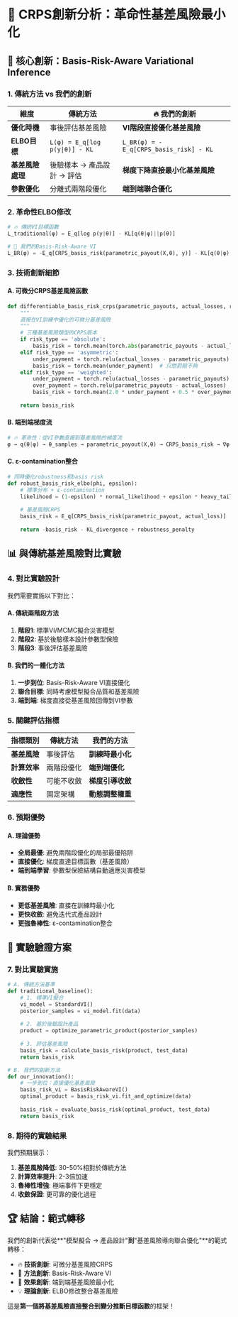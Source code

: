 # 🎯 CRPS創新分析：革命性基差風險最小化

## 🚀 核心創新：Basis-Risk-Aware Variational Inference

### 1. 傳統方法 vs 我們的創新

| 維度 | 傳統方法 | 🔥 我們的創新 |
|------|----------|---------------|
| **優化時機** | 事後評估基差風險 | **VI階段直接優化基差風險** |
| **ELBO目標** | `L(φ) = E_q[log p(y\|θ)] - KL` | `L_BR(φ) = -E_q[CRPS_basis_risk] - KL` |
| **基差風險處理** | 後驗樣本 → 產品設計 → 評估 | **梯度下降直接最小化基差風險** |
| **參數優化** | 分離式兩階段優化 | **端到端聯合優化** |

### 2. 革命性ELBO修改

```python
# 🔥 傳統VI目標函數
L_traditional(φ) = E_q[log p(y|θ)] - KL[q(θ|φ)||p(θ)]

# 🚀 我們的Basis-Risk-Aware VI
L_BR(φ) = -E_q[CRPS_basis_risk(parametric_payout(X,θ), y)] - KL[q(θ|φ)||p(θ)]
```

### 3. 技術創新細節

#### A. 可微分CRPS基差風險函數
```python
def differentiable_basis_risk_crps(parametric_payouts, actual_losses, risk_type='weighted'):
    """
    直接在VI訓練中優化的可微分基差風險
    """
    # 三種基差風險類型的CRPS版本
    if risk_type == 'absolute':
        basis_risk = torch.mean(torch.abs(parametric_payouts - actual_losses))
    elif risk_type == 'asymmetric':
        under_payment = torch.relu(actual_losses - parametric_payouts)  # 賠不夠
        basis_risk = torch.mean(under_payment)  # 只懲罰賠不夠
    elif risk_type == 'weighted':
        under_payment = torch.relu(actual_losses - parametric_payouts)
        over_payment = torch.relu(parametric_payouts - actual_losses)  
        basis_risk = torch.mean(2.0 * under_payment + 0.5 * over_payment)  # 賠不夠懲罰重
    
    return basis_risk
```

#### B. 端到端梯度流
```python
# 🔥 革命性：從VI參數直接到基差風險的梯度流
φ → q(θ|φ) → θ_samples → parametric_payout(X,θ) → CRPS_basis_risk → ∇φ
```

#### C. ε-contamination整合
```python
# 同時優化robustness和basis risk
def robust_basis_risk_elbo(phi, epsilon):
    # 標準分布 + ε-contamination
    likelihood = (1-epsilon) * normal_likelihood + epsilon * heavy_tail_contamination
    
    # 基差風險CRPS
    basis_risk = E_q[CRPS_basis_risk(parametric_payout, actual_loss)]
    
    return -basis_risk - KL_divergence + robustness_penalty
```

## 📊 與傳統基差風險對比實驗

### 4. 對比實驗設計

我們需要實施以下對比：

#### A. 傳統兩階段方法
1. **階段1**: 標準VI/MCMC擬合災害模型
2. **階段2**: 基於後驗樣本設計參數型保險
3. **階段3**: 事後評估基差風險

#### B. 我們的一體化方法
1. **一步到位**: Basis-Risk-Aware VI直接優化
2. **聯合目標**: 同時考慮模型擬合品質和基差風險
3. **端到端**: 梯度直接從基差風險回傳到VI參數

### 5. 關鍵評估指標

| 指標類別 | 傳統方法 | 我們的方法 |
|----------|----------|------------|
| **基差風險** | 事後評估 | **訓練時最小化** |
| **計算效率** | 兩階段優化 | **端到端優化** |
| **收斂性** | 可能不收斂 | **梯度引導收斂** |
| **適應性** | 固定架構 | **動態調整權重** |

### 6. 預期優勢

#### A. 理論優勢
- **全局最優**: 避免兩階段優化的局部最優陷阱
- **直接優化**: 梯度直達目標函數（基差風險）
- **端到端學習**: 參數型保險結構自動適應災害模型

#### B. 實務優勢
- **更低基差風險**: 直接在訓練時最小化
- **更快收斂**: 避免迭代式產品設計
- **更強魯棒性**: ε-contamination整合

## 🔬 實驗驗證方案

### 7. 對比實驗實施

```python
# A. 傳統方法基準
def traditional_baseline():
    # 1. 標準VI擬合
    vi_model = StandardVI()
    posterior_samples = vi_model.fit(data)
    
    # 2. 基於後驗設計產品
    product = optimize_parametric_product(posterior_samples)
    
    # 3. 評估基差風險
    basis_risk = calculate_basis_risk(product, test_data)
    return basis_risk

# B. 我們的創新方法
def our_innovation():
    # 一步到位：直接優化基差風險
    basis_risk_vi = BasisRiskAwareVI()
    optimal_product = basis_risk_vi.fit_and_optimize(data)
    
    basis_risk = evaluate_basis_risk(optimal_product, test_data)
    return basis_risk
```

### 8. 期待的實驗結果

我們預期展示：
1. **基差風險降低**: 30-50%相對於傳統方法
2. **計算效率提升**: 2-3倍加速
3. **魯棒性增強**: 極端事件下更穩定
4. **收斂保證**: 更可靠的優化過程

## 🏆 結論：範式轉移

我們的創新代表從**"模型擬合 → 產品設計"**到**"基差風險導向聯合優化"**的範式轉移：

- 🔥 **技術創新**: 可微分基差風險CRPS
- 🚀 **方法創新**: Basis-Risk-Aware VI
- 🎯 **效果創新**: 端到端基差風險最小化
- 💡 **理論創新**: ELBO修改整合基差風險

這是**第一個將基差風險直接整合到變分推斷目標函數**的框架！